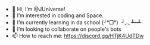- 👋 Hi, I’m @JUniverse!
- 👀 I’m interested in coding and Space.
- 🌱 I’m currently learning in da school (╯°□°）╯︵ ┻━┻
- 💞️ I’m looking to collaborate on people's bots
- 📫 How to reach me: https://discord.gg/HTjK4UdTDw

<!---
JUniverse1/JUniverse1 is a ✨ special ✨ repository because its `README.md` (this file) appears on your GitHub profile.
You can click the Preview link to take a look at your changes.
--->
